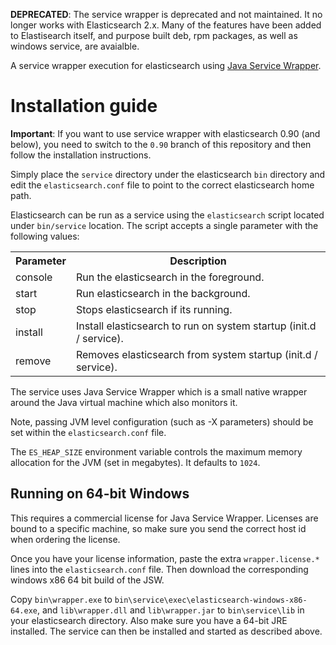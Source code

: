 **DEPRECATED**: The service wrapper is deprecated and not maintained.  It no longer works with Elasticsearch 2.x.  Many of the features have been added to Elastisearch itself, and purpose built deb, rpm packages, as well as windows service, are avaialble.

A service wrapper execution for elasticsearch using [Java Service Wrapper](http://wrapper.tanukisoftware.org/).

Installation guide
==================

**Important**: If you want to use service wrapper with elasticsearch 0.90 (and below), you need to switch to the `0.90` branch of this repository and then follow the installation instructions.

Simply place the `service` directory under the elasticsearch `bin` directory and edit the `elasticsearch.conf` file to point to the correct elasticsearch home path.

Elasticsearch can be run as a service using the `elasticsearch` script located under `bin/service` location. The script accepts a single parameter with the following values:

<table>
	<tr>
		<th>Parameter</th>
		<th>Description</th>
	</tr>
	<tr>
		<td>console</td>
		<td>Run the elasticsearch in the foreground.</td>
	</tr>
	<tr>
		<td>start</td>
		<td>Run elasticsearch in the background.</td>
	</tr>
	<tr>
		<td>stop</td>
		<td>Stops elasticsearch if its running.</td>
	</tr>
	<tr>
		<td>install</td>
		<td>Install elasticsearch to run on system startup (init.d / service).</td>
	</tr>
	<tr>
		<td>remove</td>
		<td>Removes elasticsearch from system startup (init.d / service).</td>
	</tr>
</table>

The service uses Java Service Wrapper which is a small native wrapper around the Java virtual machine which also monitors it.

Note, passing JVM level configuration (such as -X parameters) should be set within the `elasticsearch.conf` file.

The `ES_HEAP_SIZE` environment variable controls the maximum memory allocation for the JVM (set in megabytes). It defaults to `1024`.

Running on 64-bit Windows
-------------------------

This requires a commercial license for Java Service Wrapper. Licenses are bound to a specific machine, so make sure you send the correct host id when ordering the license.

Once you have your license information, paste the extra `wrapper.license.*` lines into the `elasticsearch.conf` file. Then download the corresponding windows x86 64 bit build of the JSW.

Copy `bin\wrapper.exe` to `bin\service\exec\elasticsearch-windows-x86-64.exe`, and `lib\wrapper.dll` and `lib\wrapper.jar` to `bin\service\lib` in your elasticsearch directory. Also make sure you have a 64-bit JRE installed. The service can then be installed and started as described above.
